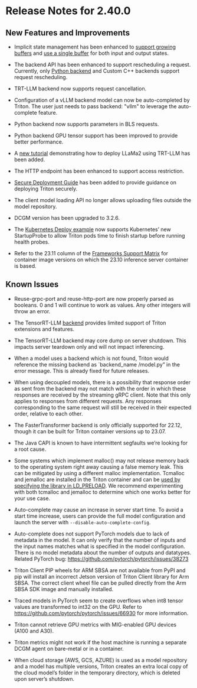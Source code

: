 <!--
 # Copyright 2023, NVIDIA CORPORATION & AFFILIATES. All rights reserved.
 #
 # Redistribution and use in source and binary forms, with or without
 # modification, are permitted provided that the following conditions
 # are met:
 #  * Redistributions of source code must retain the above copyright
 #    notice, this list of conditions and the following disclaimer.
 #  * Redistributions in binary form must reproduce the above copyright
 #    notice, this list of conditions and the following disclaimer in the
 #    documentation and/or other materials provided with the distribution.
 #  * Neither the name of NVIDIA CORPORATION nor the names of its
 #    contributors may be used to endorse or promote products derived
 #    from this software without specific prior written permission.
 #
 # THIS SOFTWARE IS PROVIDED BY THE COPYRIGHT HOLDERS ``AS IS'' AND ANY
 # EXPRESS OR IMPLIED WARRANTIES, INCLUDING, BUT NOT LIMITED TO, THE
 # IMPLIED WARRANTIES OF MERCHANTABILITY AND FITNESS FOR A PARTICULAR
 # PURPOSE ARE DISCLAIMED.  IN NO EVENT SHALL THE COPYRIGHT OWNER OR
 # CONTRIBUTORS BE LIABLE FOR ANY DIRECT, INDIRECT, INCIDENTAL, SPECIAL,
 # EXEMPLARY, OR CONSEQUENTIAL DAMAGES (INCLUDING, BUT NOT LIMITED TO,
 # PROCUREMENT OF SUBSTITUTE GOODS OR SERVICES; LOSS OF USE, DATA, OR
 # PROFITS; OR BUSINESS INTERRUPTION) HOWEVER CAUSED AND ON ANY THEORY
 # OF LIABILITY, WHETHER IN CONTRACT, STRICT LIABILITY, OR TORT
 # (INCLUDING NEGLIGENCE OR OTHERWISE) ARISING IN ANY WAY OUT OF THE USE
 # OF THIS SOFTWARE, EVEN IF ADVISED OF THE POSSIBILITY OF SUCH DAMAGE.
 -->

 # Release Notes for 2.40.0

 ## New Features and Improvements

 * Implicit state management has been enhanced to
[support growing buffers](https://github.com/triton-inference-server/common/blob/a8a7341ff15bb6faddde2d11035c895476516a96/protobuf/model_config.proto#L1405)
and [use a single buffer](https://github.com/triton-inference-server/common/blob/a8a7341ff15bb6faddde2d11035c895476516a96/protobuf/model_config.proto#L1386C3-L1386C3) for both input and output states.

 * The backend API has been enhanced to support rescheduling a request. Currently,
 only [Python
backend](https://github.com/triton-inference-server/python_backend/tree/r23.11#request-rescheduling) and Custom C++ backends support request rescheduling.

 * TRT-LLM backend now supports request cancellation.

 * Configuration of a vLLM backend model can now be auto-completed by Triton. The
 user just needs to pass backend: "vllm" to leverage the auto-complete feature.

 * Python backend now supports parameters in BLS requests.
 * Python backend GPU tensor support has been improved to provide better
 performance.
 * A [new tutorial](https://github.com/triton-inference-server/tutorials/blob/r23.11/Popular_Models_Guide/Llama2/trtllm_guide.md)
demonstrating how to deploy LLaMa2 using TRT-LLM has been added.

 * The HTTP endpoint has been enhanced to support access restriction.
 * [Secure Deployment Guide](https://github.com/triton-inference-server/server/blob/r23.11/docs/customization_guide/deploy.md)
has been added to provide guidance on deploying Triton securely.
 * The client model loading API no longer allows uploading files outside the model
 repository.
 * DCGM version has been upgraded to 3.2.6.
 * The [Kubernetes Deploy example](https://github.com/triton-inference-server/server/tree/r23.11/deploy/k8s-onprem)
now supports Kubernetes’ new StartupProbe to allow
 Triton pods time to finish startup before running health probes.

 * Refer to the 23.11 column of the [Frameworks Support
   Matrix](https://docs.nvidia.com/deeplearning/frameworks/support-matrix/index.html)
for container image versions on which the 23.10 inference server container is
based.

 ## Known Issues
* Reuse-grpc-port and reuse-http-port are now properly parsed as booleans. 0 and 1
will continue to work as values. Any other integers will throw an error.

 * The TensorRT-LLM
   [backend](https://github.com/triton-inference-server/tensorrtllm_backend)
provides limited support of Triton extensions and features.

 * The TensorRT-LLM backend may core dump on server shutdown. This impacts
   server teardown only and will not impact inferencing.

 * When a model uses a backend which is not found, Triton would reference the
   missing  backend as `backend_name /model.py” in the error message. This is
already fixed for future releases.

 * When using decoupled models, there is a possibility that response order as
   sent from the backend may not match with the order in which these responses
are received by the streaming gRPC client. Note that this only applies to
responses from different requests. Any responses corresponding to the same
request will still be received in their expected order, relative to each other.

 * The FasterTransformer backend is only officially supported for 22.12, though
   it can be built for Triton container versions up to 23.07.

 * The Java CAPI is known to have intermittent segfaults we’re looking for a
   root cause.

 * Some systems which implement malloc() may not release memory back to the
   operating system right away causing a false memory leak. This can be
mitigated by using a different malloc implementation. Tcmalloc and jemalloc are
installed in the Triton container and can be [used by specifying the library in
LD_PRELOAD](https://github.com/triton-inference-server/server/blob/r22.12/docs/user_guide/model_management.md).
We recommend experimenting with both tcmalloc and jemalloc to determine which
one works better for your use case.

 * Auto-complete may cause an increase in server start time. To avoid a start
   time increase, users can provide the full model configuration and launch the
server with `--disable-auto-complete-config`.

 * Auto-complete does not support PyTorch models due to lack of metadata in the
   model. It can only verify that the number of inputs and the input names
matches what is specified in the model configuration. There is no model metadata
about the number of outputs and datatypes. Related PyTorch bug:
https://github.com/pytorch/pytorch/issues/38273

 * Triton Client PIP wheels for ARM SBSA are not available from PyPI and pip
   will install an incorrect Jetson version of Triton Client library for Arm
SBSA. The correct client wheel file can be pulled directly from the Arm SBSA SDK
image and manually installed.

 * Traced models in PyTorch seem to create overflows when int8 tensor values are
   transformed to int32 on the GPU. Refer to
https://github.com/pytorch/pytorch/issues/66930 for more information.

 * Triton cannot retrieve GPU metrics with MIG-enabled GPU devices (A100 and
   A30).

 * Triton metrics might not work if the host machine is running a separate DCGM
   agent on bare-metal or in a container.

 * When cloud storage (AWS, GCS, AZURE) is used as a model repository and a
   model has multiple versions, Triton creates an extra local copy of the cloud
model’s folder in the temporary directory, which is deleted upon server’s
shutdown.

